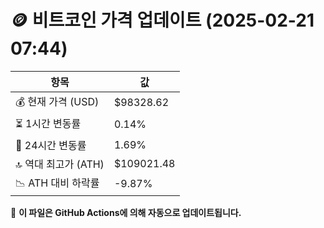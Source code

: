 # 🪙 비트코인 가격 업데이트 (2025-02-21 07:44)

| 항목                | 값 |
|--------------------|----------------|
| 💰 현재 가격 (USD) | $98328.62 |
| ⏳ 1시간 변동률    | 0.14% |
| 📆 24시간 변동률   | 1.69% |
| 🔝 역대 최고가 (ATH) | $109021.48 |
| 📉 ATH 대비 하락률 | -9.87% |

🔄 **이 파일은 GitHub Actions에 의해 자동으로 업데이트됩니다.**
